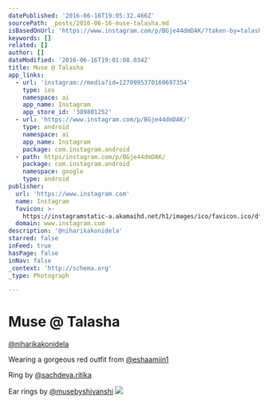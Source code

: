 ```yaml
---
datePublished: '2016-06-16T19:05:32.466Z'
sourcePath: _posts/2016-06-16-muse-talasha.md
isBasedOnUrl: 'https://www.instagram.com/p/BGje44dmDAK/?taken-by=talashahyderabad'
keywords: []
related: []
author: []
dateModified: '2016-06-16T19:01:08.034Z'
title: Muse @ Talasha
app_links:
  - url: 'instagram://media?id=1270995370160697354'
    type: ios
    namespace: ai
    app_name: Instagram
    app_store_id: '389801252'
  - url: 'https://www.instagram.com/p/BGje44dmDAK/'
    type: android
    namespace: ai
    app_name: Instagram
    package: com.instagram.android
  - path: https/instagram.com/p/BGje44dmDAK/
    package: com.instagram.android
    namespace: google
    type: android
publisher:
  url: 'https://www.instagram.com'
  name: Instagram
  favicon: >-
    https://instagramstatic-a.akamaihd.net/h1/images/ico/favicon.ico/dfa85bb1fd63.ico
  domain: www.instagram.com
description: '@niharikakonidela'
starred: false
inFeed: true
hasPage: false
inNav: false
_context: 'http://schema.org'
_type: Photograph

---
```

# Muse @ Talasha

[@niharikakonidela][0]

Wearing a gorgeous red outfit from [@eshaamiin1][1]

Ring by [@sachdeva.ritika][2]

Ear rings by [@musebyshivanshi][3]
![](https://imgflo.herokuapp.com/graph/vahj1ThiexotieMo/8e6a6ffab5fa956d917e85c685c98129/croprotate.jpg?cropheight=1232&cropwidth=471&degrees=0&input=https%3A%2F%2Fthe-grid-user-content.s3-us-west-2.amazonaws.com%2F012badab-964c-4d38-9446-f6b147998133.jpg&x=0&y=0)

[0]: https://www.instagram.com/niharikakonidela/
[1]: https://www.instagram.com/eshaamiin1/
[2]: https://www.instagram.com/sachdeva.ritika/
[3]: https://www.instagram.com/musebyshivanshi/ "The Muse"